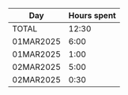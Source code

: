 | Day       | Hours spent |
| --------- | ----------- |
| TOTAL     |       12:30 |
| 01MAR2025 |        6:00 |
| 01MAR2025 |        1:00 |
| 02MAR2025 |        5:00 |
| 02MAR2025 |        0:30 |
